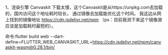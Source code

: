 1、渲染引擎 Canvaskit 下载太慢，这个Canvaskit是从https://unpkg.com去加载的，国内访问这个地址耗时较长，
通过镜像去加载能优化这个时间。 我这边从网上找到的镜像地址 https://cdn.jsdelivr.net/npm
（ps：目前我测下来这个镜像源应该是加载耗时最短的）。

命令:flutter build web --dart-define=FLUTTER_WEB_CANVASKIT_URL=https://cdn.jsdelivr.net/npm/canvaskit-wasm@0.28.1/bin/




